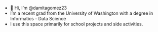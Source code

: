 - 👋 Hi, I’m @damitagomez23
- I’m a recent grad from the University of Washington with a degree in Informatics - Data Science
- I use this space primarily for school projects and side activities.

<!---
damitagomez23/damitagomez23 is a ✨ special ✨ repository because its `README.md` (this file) appears on your GitHub profile.
You can click the Preview link to take a look at your changes.
--->
